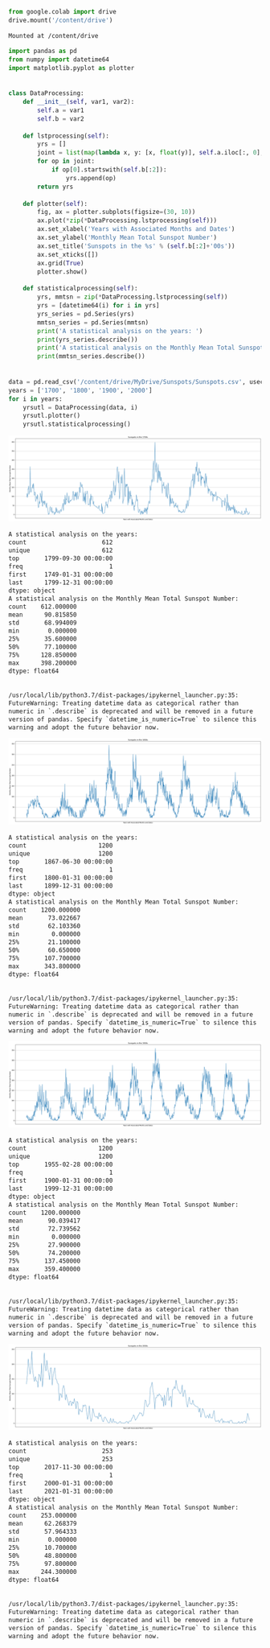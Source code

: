 ```python
from google.colab import drive
drive.mount('/content/drive')
```

    Mounted at /content/drive
    


```python
import pandas as pd
from numpy import datetime64
import matplotlib.pyplot as plotter


class DataProcessing:
    def __init__(self, var1, var2):
        self.a = var1
        self.b = var2

    def lstprocessing(self):
        yrs = []
        joint = list(map(lambda x, y: [x, float(y)], self.a.iloc[:, 0], self.a.iloc[:, 1]))
        for op in joint:
            if op[0].startswith(self.b[:2]):
                yrs.append(op)
        return yrs

    def plotter(self):
        fig, ax = plotter.subplots(figsize=(30, 10))
        ax.plot(*zip(*DataProcessing.lstprocessing(self)))
        ax.set_xlabel('Years with Associated Months and Dates')
        ax.set_ylabel('Monthly Mean Total Sunspot Number')
        ax.set_title('Sunspots in the %s' % (self.b[:2]+'00s'))
        ax.set_xticks([])
        ax.grid(True)
        plotter.show()

    def statisticalprocessing(self):
        yrs, mmtsn = zip(*DataProcessing.lstprocessing(self))
        yrs = [datetime64(i) for i in yrs]
        yrs_series = pd.Series(yrs)
        mmtsn_series = pd.Series(mmtsn)
        print('A statistical analysis on the years: ')
        print(yrs_series.describe())
        print('A statistical analysis on the Monthly Mean Total Sunspot Number: ')
        print(mmtsn_series.describe())


data = pd.read_csv('/content/drive/MyDrive/Sunspots/Sunspots.csv', usecols=[1, 2])
years = ['1700', '1800', '1900', '2000']
for i in years:
    yrsutl = DataProcessing(data, i)
    yrsutl.plotter()
    yrsutl.statisticalprocessing()

```


    
![png](output_1_0.png)
    


    A statistical analysis on the years: 
    count                     612
    unique                    612
    top       1799-09-30 00:00:00
    freq                        1
    first     1749-01-31 00:00:00
    last      1799-12-31 00:00:00
    dtype: object
    A statistical analysis on the Monthly Mean Total Sunspot Number: 
    count    612.000000
    mean      90.815850
    std       68.994009
    min        0.000000
    25%       35.600000
    50%       77.100000
    75%      128.850000
    max      398.200000
    dtype: float64
    

    /usr/local/lib/python3.7/dist-packages/ipykernel_launcher.py:35: FutureWarning: Treating datetime data as categorical rather than numeric in `.describe` is deprecated and will be removed in a future version of pandas. Specify `datetime_is_numeric=True` to silence this warning and adopt the future behavior now.
    


    
![png](output_1_3.png)
    


    A statistical analysis on the years: 
    count                    1200
    unique                   1200
    top       1867-06-30 00:00:00
    freq                        1
    first     1800-01-31 00:00:00
    last      1899-12-31 00:00:00
    dtype: object
    A statistical analysis on the Monthly Mean Total Sunspot Number: 
    count    1200.000000
    mean       73.022667
    std        62.103360
    min         0.000000
    25%        21.100000
    50%        60.650000
    75%       107.700000
    max       343.800000
    dtype: float64
    

    /usr/local/lib/python3.7/dist-packages/ipykernel_launcher.py:35: FutureWarning: Treating datetime data as categorical rather than numeric in `.describe` is deprecated and will be removed in a future version of pandas. Specify `datetime_is_numeric=True` to silence this warning and adopt the future behavior now.
    


    
![png](output_1_6.png)
    


    A statistical analysis on the years: 
    count                    1200
    unique                   1200
    top       1955-02-28 00:00:00
    freq                        1
    first     1900-01-31 00:00:00
    last      1999-12-31 00:00:00
    dtype: object
    A statistical analysis on the Monthly Mean Total Sunspot Number: 
    count    1200.000000
    mean       90.039417
    std        72.739562
    min         0.000000
    25%        27.900000
    50%        74.200000
    75%       137.450000
    max       359.400000
    dtype: float64
    

    /usr/local/lib/python3.7/dist-packages/ipykernel_launcher.py:35: FutureWarning: Treating datetime data as categorical rather than numeric in `.describe` is deprecated and will be removed in a future version of pandas. Specify `datetime_is_numeric=True` to silence this warning and adopt the future behavior now.
    


    
![png](output_1_9.png)
    


    A statistical analysis on the years: 
    count                     253
    unique                    253
    top       2017-11-30 00:00:00
    freq                        1
    first     2000-01-31 00:00:00
    last      2021-01-31 00:00:00
    dtype: object
    A statistical analysis on the Monthly Mean Total Sunspot Number: 
    count    253.000000
    mean      62.268379
    std       57.964333
    min        0.000000
    25%       10.700000
    50%       48.800000
    75%       97.800000
    max      244.300000
    dtype: float64
    

    /usr/local/lib/python3.7/dist-packages/ipykernel_launcher.py:35: FutureWarning: Treating datetime data as categorical rather than numeric in `.describe` is deprecated and will be removed in a future version of pandas. Specify `datetime_is_numeric=True` to silence this warning and adopt the future behavior now.
    


```python

```
